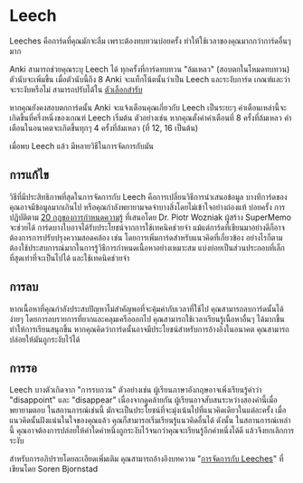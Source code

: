 # Leech

<!-- toc -->

Leeches คือการ์ดที่คุณมักจะลืม เพราะต้องทบทวนบ่อยครั้ง ทำให้ใช้เวลาของคุณมากกว่าการ์ดอื่นๆ มาก

Anki สามารถช่วยคุณระบุ Leech ได้ ทุกครั้งที่การ์ดทบทวน "ล้มเหลว" (สอบตกในโหมดทบทวน) ตัวนับจะเพิ่มขึ้น เมื่อตัวนับนี้ถึง 8 Anki จะแท็กโน้ตนั้นว่าเป็น Leech และระงับการ์ด เกณฑ์และว่าจะระงับหรือไม่ สามารถปรับได้ใน [ตัวเลือกสำรับ](deck-options.md)

หากคุณยังคงสอบตกการ์ดนั้น Anki จะแจ้งเตือนคุณเกี่ยวกับ Leech เป็นระยะๆ คำเตือนเหล่านี้จะเกิดขึ้นที่ครึ่งหนึ่งของเกณฑ์ Leech เริ่มต้น ตัวอย่างเช่น หากคุณตั้งค่าคำเตือนที่ 8 ครั้งที่ล้มเหลว คำเตือนในอนาคตจะเกิดขึ้นทุกๆ 4 ครั้งที่ล้มเหลว (ที่ 12, 16 เป็นต้น)

เมื่อพบ Leech แล้ว มีหลายวิธีในการจัดการกับมัน

## การแก้ไข

วิธีที่มีประสิทธิภาพที่สุดในการจัดการกับ Leech คือการเปลี่ยนวิธีการนำเสนอข้อมูล บางทีการ์ดของคุณอาจมีข้อมูลมากเกินไป หรือคุณกำลังพยายามจดจำบางสิ่งโดยไม่เข้าใจอย่างถ่องแท้ บ่อยครั้ง การปฏิบัติตาม [20 กฎของการกำหนดความรู้](https://supermemo.guru/wiki/20_rules_of_knowledge_formulation) ที่เสนอโดย Dr. Piotr Wozniak ผู้สร้าง SuperMemo จะช่วยได้ การ์ดบางใบอาจได้รับประโยชน์จากการใช้เทคนิคช่วยจำ แม้แต่การ์ดที่เขียนมาอย่างดีก็อาจต้องการการปรับปรุงความสอดคล้อง เช่น โดยการเพิ่มการ์ดสำหรับแนวคิดที่เกี่ยวข้อง อย่างไรก็ตาม ต้องใช้ประสบการณ์มากในการรู้วิธีการกำหนดเนื้อหาอย่างเหมาะสม แบ่งย่อยเป็นส่วนประกอบที่เล็กที่สุดเท่าที่จะเป็นไปได้ และใช้เทคนิคช่วยจำ

## การลบ

หากเนื้อหาที่คุณกำลังประสบปัญหาไม่สำคัญพอที่จะคุ้มค่ากับเวลาที่ใช้ไป คุณสามารถลบการ์ดนั้นได้ง่ายๆ โดยการลบรายการที่ยากและคลุมเครือออกไป คุณสามารถใช้เวลาเรียนรู้เนื้อหาอื่นๆ ได้มากขึ้น ทำให้การเรียนสนุกขึ้น หากคุณคิดว่าการ์ดนั้นอาจมีประโยชน์สำหรับการอ้างอิงในอนาคต คุณสามารถปล่อยให้มันถูกระงับไว้ได้

## การรอ

Leech บางตัวเกิดจาก "การรบกวน" ตัวอย่างเช่น ผู้เรียนภาษาอังกฤษอาจเพิ่งเรียนรู้คำว่า "disappoint" และ "disappear" เนื่องจากดูคล้ายกัน ผู้เรียนอาจสับสนระหว่างสองคำนี้เมื่อพยายามตอบ ในสถานการณ์เช่นนี้ มักจะเป็นประโยชน์ที่จะมุ่งเน้นไปที่แนวคิดเดียวในแต่ละครั้ง เมื่อแนวคิดนั้นฝังแน่นในใจของคุณแล้ว คุณก็สามารถเริ่มเรียนรู้แนวคิดอื่นได้ ดังนั้น ในสถานการณ์เหล่านี้ คุณอาจต้องการปล่อยให้คำใดคำหนึ่งถูกระงับไว้จนกว่าคุณจะเรียนรู้อีกคำหนึ่งได้ดี แล้วจึงยกเลิกการระงับ

สำหรับการอภิปรายโดยละเอียดเพิ่มเติม คุณสามารถอ้างอิงบทความ "[การจัดการกับ Leeches](https://controlaltbackspace.org/leech/)" ที่เขียนโดย Soren Bjornstad